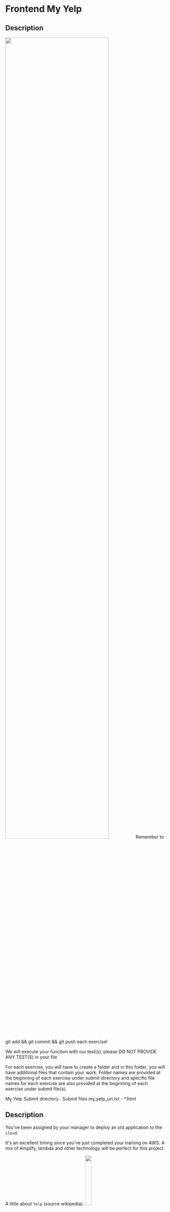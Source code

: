 # Frontend My Yelp
## Description
<img src="https://storage.googleapis.com/qwasar-public/track-web/amplify_reactjs.png" width="80%"/>
Remember to git add && git commit && git push each exercise!

We will execute your function with our test(s), please DO NOT PROVIDE ANY TEST(S) in your file

For each exercise, you will have to create a folder and in this folder, you will have additional files that contain your work. Folder names are provided at the beginning of each exercise under submit directory and specific file names for each exercise are also provided at the beginning of each exercise under submit file(s).

My Yelp	
Submit directory	.
Submit files	my_yelp_url.txt - *.html
## Description

You've been assigned by your manager to deploy an old application to the `cloud`.

It's an excellent timing since you've just completed your training on AWS.
A mix of Amplify, lambda and other technology will be perfect for this project.

A little about `Yelp` (source wikipedia):
<img src="https://storage.googleapis.com/qwasar-public/track-web/my_yelp.png" width="20%"/>


Yelp was founded in 2004 by former PayPal employees Russel Simmons and Jeremy Stoppelman. Yelp grew in usage and raised several rounds of funding in the following years. By 2010, it had $30 million in revenue, and the website had published about 4.5 million crowd-sourced reviews. From 2009 to 2012, Yelp expanded throughout Europe and Asia. In 2009, it entered unsuccessful negotiations to be acquired by Google. Yelp became a public company via an initial public offering in March 2012 and became profitable for the first time two years later.

As of December 31, 2020, approximately 206.3 million reviews were available on its business listing pages. In 2020, the company had 43 million unique visitors to its desktop webpages and 52 million unique visitors to its mobile sites. Over fifty percent of the company's audience has annual household income of more than $100,000.

The company has been accused of using unfair practices to raise revenue from the businesses that are reviewed on its site – e.g., by presenting more negative review information for companies that do not purchase its advertising services or by prominently featuring advertisements of the competitors of such non-paying companies or conversely by excluding negative reviews from companies’ overall rating on the basis that the reviews “are not currently recommended." There have also been complaints of aggressive and misleading tactics by some of its advertising sales representatives. The company's review system's reliability has also been affected by the submission of fake reviews by external users, such as false positive reviews submitted by a company to promote its own business or false negative reviews submitted about competing businesses – a practice sometimes known as "astroturfing", which the company has tried to combat in various ways.

## SPECIFICATIONS
Deploy an application built in ReactJS into Amplify (AWS) using authentification.

We've provided to you the [code](https://storage.googleapis.com/qwasar-public/track-web/my_yield.zip) of an application and we would like it to be hosted in the cloud.
This application is also using GraphQL, you might have to take a look. :)

You are one hundred percent allowed to edit the source code; your mission is simple: make it work.

## REQUIREMENTS
A fully hosted version in the cloud. (at least until the correction happened)
Each of these providers have a free tier. You should be able to host it for 0$. :)

You will write the url in `my_yelp_url.txt`. Nothing more, just the URL.

Your .gitignore must remove node_modules/
